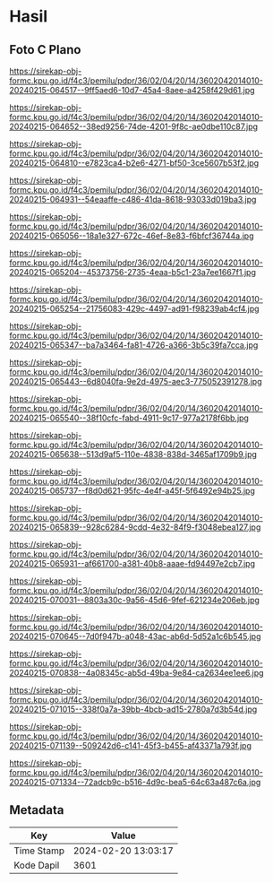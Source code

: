 # Hasil

## Foto C Plano

https://sirekap-obj-formc.kpu.go.id/f4c3/pemilu/pdpr/36/02/04/20/14/3602042014010-20240215-064517--9ff5aed6-10d7-45a4-8aee-a4258f429d61.jpg

https://sirekap-obj-formc.kpu.go.id/f4c3/pemilu/pdpr/36/02/04/20/14/3602042014010-20240215-064652--38ed9256-74de-4201-9f8c-ae0dbe110c87.jpg

https://sirekap-obj-formc.kpu.go.id/f4c3/pemilu/pdpr/36/02/04/20/14/3602042014010-20240215-064810--e7823ca4-b2e6-4271-bf50-3ce5607b53f2.jpg

https://sirekap-obj-formc.kpu.go.id/f4c3/pemilu/pdpr/36/02/04/20/14/3602042014010-20240215-064931--54eaaffe-c486-41da-8618-93033d019ba3.jpg

https://sirekap-obj-formc.kpu.go.id/f4c3/pemilu/pdpr/36/02/04/20/14/3602042014010-20240215-065056--18a1e327-672c-46ef-8e83-f6bfcf36744a.jpg

https://sirekap-obj-formc.kpu.go.id/f4c3/pemilu/pdpr/36/02/04/20/14/3602042014010-20240215-065204--45373756-2735-4eaa-b5c1-23a7ee1667f1.jpg

https://sirekap-obj-formc.kpu.go.id/f4c3/pemilu/pdpr/36/02/04/20/14/3602042014010-20240215-065254--21756083-429c-4497-ad91-f98239ab4cf4.jpg

https://sirekap-obj-formc.kpu.go.id/f4c3/pemilu/pdpr/36/02/04/20/14/3602042014010-20240215-065347--ba7a3464-fa81-4726-a366-3b5c39fa7cca.jpg

https://sirekap-obj-formc.kpu.go.id/f4c3/pemilu/pdpr/36/02/04/20/14/3602042014010-20240215-065443--6d8040fa-9e2d-4975-aec3-775052391278.jpg

https://sirekap-obj-formc.kpu.go.id/f4c3/pemilu/pdpr/36/02/04/20/14/3602042014010-20240215-065540--38f10cfc-fabd-4911-9c17-977a2178f6bb.jpg

https://sirekap-obj-formc.kpu.go.id/f4c3/pemilu/pdpr/36/02/04/20/14/3602042014010-20240215-065638--513d9af5-110e-4838-838d-3465af1709b9.jpg

https://sirekap-obj-formc.kpu.go.id/f4c3/pemilu/pdpr/36/02/04/20/14/3602042014010-20240215-065737--f8d0d621-95fc-4e4f-a45f-5f6492e94b25.jpg

https://sirekap-obj-formc.kpu.go.id/f4c3/pemilu/pdpr/36/02/04/20/14/3602042014010-20240215-065839--928c6284-9cdd-4e32-84f9-f3048ebea127.jpg

https://sirekap-obj-formc.kpu.go.id/f4c3/pemilu/pdpr/36/02/04/20/14/3602042014010-20240215-065931--af661700-a381-40b8-aaae-fd94497e2cb7.jpg

https://sirekap-obj-formc.kpu.go.id/f4c3/pemilu/pdpr/36/02/04/20/14/3602042014010-20240215-070031--8803a30c-9a56-45d6-9fef-621234e206eb.jpg

https://sirekap-obj-formc.kpu.go.id/f4c3/pemilu/pdpr/36/02/04/20/14/3602042014010-20240215-070645--7d0f947b-a048-43ac-ab6d-5d52a1c6b545.jpg

https://sirekap-obj-formc.kpu.go.id/f4c3/pemilu/pdpr/36/02/04/20/14/3602042014010-20240215-070838--4a08345c-ab5d-49ba-9e84-ca2634ee1ee6.jpg

https://sirekap-obj-formc.kpu.go.id/f4c3/pemilu/pdpr/36/02/04/20/14/3602042014010-20240215-071015--338f0a7a-39bb-4bcb-ad15-2780a7d3b54d.jpg

https://sirekap-obj-formc.kpu.go.id/f4c3/pemilu/pdpr/36/02/04/20/14/3602042014010-20240215-071139--509242d6-c141-45f3-b455-af43371a793f.jpg

https://sirekap-obj-formc.kpu.go.id/f4c3/pemilu/pdpr/36/02/04/20/14/3602042014010-20240215-071334--72adcb9c-b516-4d9c-bea5-64c63a487c6a.jpg


## Metadata

| Key        | Value               |
| ---------- | ------------------- |
| Time Stamp | 2024-02-20 13:03:17 |
| Kode Dapil | 3601                |



